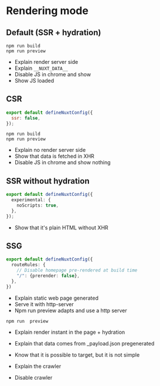 # Rendering mode

## Default (SSR + hydration)

```
npm run build
npm run preview
```

- Explain render server side
- Explain `__NUXT_DATA__`
- Disable JS in chrome and show
- Show JS loaded

## CSR

```js
export default defineNuxtConfig({
  ssr: false,
});
```

```
npm run build
npm run preview
```

- Explain no render server side
- Show that data is fetched in XHR
- Disable JS in chrome and show nothing

## SSR without hydration

```ts
export default defineNuxtConfig({
  experimental: {
    noScripts: true,
  },
});
```

- Show that it's plain HTML without XHR

## SSG

```ts
export default defineNuxtConfig({
  routeRules: {
    // Disable homepage pre-rendered at build time
    "/": {prerender: false},
  },
})
```

- Explain static web page generated
- Serve it with http-server
- Npm run preview adapts and use a http server

```
npm run  preview
```

- Explain render instant in the page + hydration
- Explain that data comes from \_payload.json pregenerated
- Know that it is possible to target, but it is not simple


- Explain the crawler
- Disable crawler

